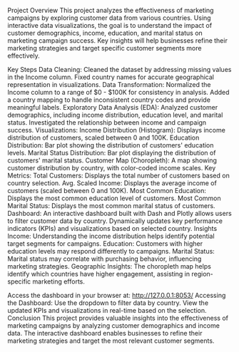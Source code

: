 Project Overview
This project analyzes the effectiveness of marketing campaigns by exploring customer data from various countries. Using interactive data visualizations, the goal is to understand the impact of customer demographics, income, education, and marital status on marketing campaign success. Key insights will help businesses refine their marketing strategies and target specific customer segments more effectively.

Key Steps
Data Cleaning:
Cleaned the dataset by addressing missing values in the Income column.
Fixed country names for accurate geographical representation in visualizations.
Data Transformation:
Normalized the Income column to a range of $0 - $100K for consistency in analysis.
Added a country mapping to handle inconsistent country codes and provide meaningful labels.
Exploratory Data Analysis (EDA):
Analyzed customer demographics, including income distribution, education level, and marital status.
Investigated the relationship between income and campaign success.
Visualizations:
Income Distribution (Histogram): Displays income distribution of customers, scaled between 0 and 100K.
Education Distribution: Bar plot showing the distribution of customers' education levels.
Marital Status Distribution: Bar plot displaying the distribution of customers' marital status.
Customer Map (Choropleth): A map showing customer distribution by country, with color-coded income scales.
Key Metrics:
Total Customers: Displays the total number of customers based on country selection.
Avg. Scaled Income: Displays the average income of customers (scaled between 0 and 100K).
Most Common Education: Displays the most common education level of customers.
Most Common Marital Status: Displays the most common marital status of customers.
Dashboard:
An interactive dashboard built with Dash and Plotly allows users to filter customer data by country.
Dynamically updates key performance indicators (KPIs) and visualizations based on selected country.
Insights
Income: Understanding the income distribution helps identify potential target segments for campaigns.
Education: Customers with higher education levels may respond differently to campaigns.
Marital Status: Marital status may correlate with purchasing behavior, influencing marketing strategies.
Geographic Insights: The choropleth map helps identify which countries have higher engagement, assisting in region-specific marketing efforts.

Access the dashboard in your browser at:
http://127.0.0.1:8053/
Accessing the Dashboard:
Use the dropdown to filter data by country.
View the updated KPIs and visualizations in real-time based on the selection.
Conclusion
This project provides valuable insights into the effectiveness of marketing campaigns by analyzing customer demographics and income data. The interactive dashboard enables businesses to refine their marketing strategies and target the most relevant customer segments.

